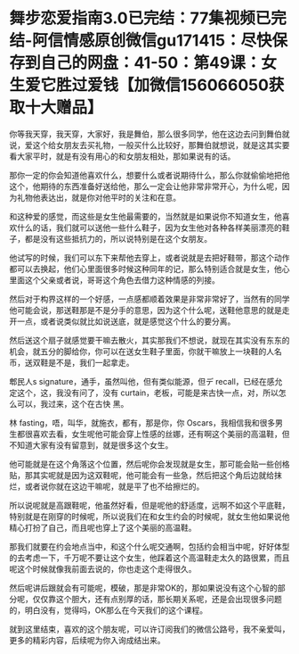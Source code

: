 # 舞步恋爱指南3.0已完结：77集视频已完结-阿信情感原创微信gu171415：尽快保存到自己的网盘：41-50：第49课：女生爱它胜过爱钱【加微信156066050获取十大赠品】

你等我天穿，我天穿，大家好，我是舞伯，那么很多同学，他在这边去问到舞伯就说，爱这个给女朋友去买礼物，一般买什么比较好，那舞伯就想说，就是这其实要看大家平时，就是有没有用心的和女朋友相处，那如果说有的话。

那你一定的你会知道他喜欢什么，想要什么或者说期待什么，那么你就偷偷地把他这个，他期待的东西准备好送给他，那么一定会让他非常非常开心，为什么呢，因为礼物他表达出，就是你对他平时的关注和在意。

和这种爱的感觉，而这些是女生他最需要的，当然就是如果说你不知道女生，他喜欢什么的话，我们就可以送他一些什么鞋子，因为女生他对各种各样美丽漂亮的鞋子，都是没有这些抵抗力的，所以说特别是在这个女朋友。

他试写的时候，我们可以东下来帮他去穿上，或者说就是去把好鞋带，那这个动作都可以去换起，他们心里面很多时候这种同年的记，那么特别适合就是女生，他心里面这个父亲或者说，哥哥这个角色去借力这种情感的列接。

然后对于构界这样的一个好感，一点感都顺着效果是非常非常好了，当然有的同学他可能会说，那送鞋那是不是分手的意思，因为这个什么呢，送鞋他意思的就是走开一点，或者说类似就比如说送底，就是感觉这个什么的要分离。

然后送这个扇子就感觉要干嘛去散火，其实那我们不想说，就现在其实没有东东的机会，就五分的脚给你，你可以在送女生鞋子里面，你就干嘛放上一块鞋的人名币，送双鞋是不是，我们一起拿走。

郫民人s signature，通手，虽然叫他，但有类似能源，但デ recall，已经在感允定这个，这，我没有问了，没有 curtain，老板，可能是来古快一点，对，所以怎么可以，我过来，这个在古快 黑。

林 fasting，唔，叫华，就施衣，都有，那是你，你 Oscars，我相信我和很多男生都很喜欢去看，女生呢他可能会穿上性感的丝娜，还有啊这个美丽的高温鞋，但不知道大家有没有留意到，就是很多这个女生。

他可能就是在这个角落这个位置，然后呢你会发现就是女生，那可能会贴一些创格贴，那其实呢就是因为这双鞋呢，他可能会有一些急，然后把这个角后边就给抹烂，或者说你就在这边干嘛呢，就是平了也不给擦烂的。

所以说呢就是高跟鞋呢，他虽然好看，但是呢他的舒适度，远啊不如这个平底鞋，特别就是在刚穿的时候呢，所以说我们在和女生约会的时候呢，就女生他如果说他精心打扮了自己，而且呢也穿上了这个美丽的高温鞋。

那我们就要在约会地点当中，和这个什么呢交通啊，包括约会相当中呢，好好体型的去考虑一下，千万呢不要让这个女生，他踩着这个高温鞋走太久的路很累，而且呢这个时候就像我前面去说的，你也走这个走得很久。

然后呢讲后跟就会有可能呢，模破，那是非常OK的，那如果说没有这个心智的部分呢，仅仅靠这个胆大，还有点别厚的话，那长期关系呢，还是会出现很多问题的，明白没有，觉得吗，OK那么在今天我们的这个课程。

就到这里结束，喜欢的这个朋友呢，可以许订阅我们的微信公路号，我不亲爱叫，更多的精彩内容，后续呢为你入询成结出来。